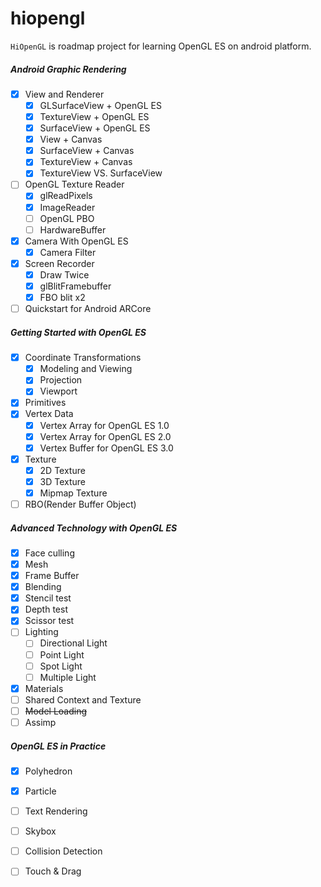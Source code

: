 # hiopengl
`HiOpenGL` is roadmap project for learning OpenGL ES on android platform.

##### Android Graphic Rendering
- [x] View and Renderer
  - [x] GLSurfaceView + OpenGL ES
  - [x] TextureView + OpenGL ES
  - [x] SurfaceView + OpenGL ES
  - [x] View + Canvas
  - [x] SurfaceView + Canvas
  - [x] TextureView + Canvas
  - [x] TextureView VS. SurfaceView
- [ ] OpenGL Texture Reader
  - [x] glReadPixels
  - [x] ImageReader
  - [ ] OpenGL PBO
  - [ ] HardwareBuffer
- [x] Camera With OpenGL ES
  - [x] Camera Filter
- [x] Screen Recorder
  - [x] Draw Twice
  - [x] glBlitFramebuffer
  - [x] FBO blit x2
- [ ] Quickstart for Android ARCore

##### Getting Started with OpenGL ES
- [x] Coordinate Transformations
  - [x] Modeling and Viewing
  - [x] Projection
  - [x] Viewport
- [x] Primitives
- [x] Vertex Data
  - [x] Vertex Array for OpenGL ES 1.0
  - [x] Vertex Array for OpenGL ES 2.0
  - [x] Vertex Buffer for OpenGL ES 3.0
- [x] Texture
  - [x] 2D Texture
  - [x] 3D Texture
  - [x] Mipmap Texture
- [ ] RBO(Render Buffer Object)

##### Advanced Technology with OpenGL ES
- [x] Face culling
- [x] Mesh
- [x] Frame Buffer
- [x] Blending
- [x] Stencil test
- [x] Depth test
- [x] Scissor test
- [ ] Lighting
  - [ ] Directional Light
  - [ ] Point Light
  - [ ] Spot Light
  - [ ] Multiple Light
- [x] Materials
- [ ] Shared Context and Texture 
- [ ] ~~Model Loading~~
- [ ] Assimp

##### OpenGL ES in Practice
- [x] Polyhedron
- [x] Particle
- [ ] Text Rendering
- [ ] Skybox
- [ ] Collision Detection
- [ ] Touch & Drag


